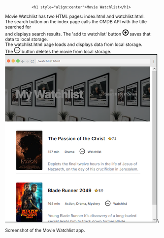 				<h1 style="align:center">Movie Watchlist</h1>
Movie Watchlist has two HTML pages: index.html and watchlist.html.\
The search button on the index page calls the OMDB API with the title searched for\
and displays search results.
The 'add to watchlist' button <img src="/images/plussign.png" height="20px" /> saves that data to local storage.\
The watchlist.html page loads and displays data from local storage.\
The <img src="/images/minussign.png" height="20px" /> button deletes the movie from local storage.\
![](https://github.com/dlwub/Movie-Watchlist/blob/main/images/Movie%20Watchlist%20.png)\
<p style="align:center">Screenshot of the Movie Watchlist app.</P>
